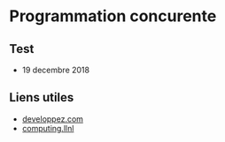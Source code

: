 # Programmation concurente

<h2>Test</h2>

* 19 decembre 2018

<Posts/>

<h2>Liens utiles</h2>



<Card header="Tutos">

* [developpez.com](https://franckh.developpez.com/tutoriels/posix/pthreads/)
* [computing.llnl](https://computing.llnl.gov/tutorials/pthreads/)

</Card>
